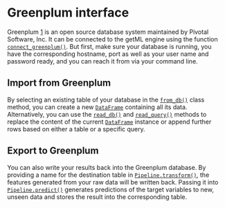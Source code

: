 # Greenplum interface

Greenplum [1] is an open source database system maintained by Pivotal
Software, Inc. It can be connected to the getML engine using the
function [`connect_greenplum()`](getml/database/connect_greenplum). But first, make
sure your database is running, you have the corresponding hostname,
port as well as your user name and password ready, and you can reach
it from via your command line.

## Import from Greenplum

By selecting an existing table of your database in the
[`from_db()`](getml/data/DataFrame/from_db) class method, you can create a
new [`DataFrame`](getml/data/DataFrame) containing all its data.
Alternatively, you can use the [`read_db()`](getml/data/DataFrame/read_db)
and [`read_query()`](getml/data/DataFrame/read_query) methods to replace the
content of the current [`DataFrame`](getml/data/DataFrame) instance or
append further rows based on either a table or a specific query.

## Export to Greenplum

You can also write your results back into the Greenplum database. By
providing a name for the destination table in
[`Pipeline.transform()`](getml/pipeline/Pipeline/transform), the features generated
from your raw data will be written back. Passing it into
[`Pipeline.predict()`](getml/pipeline/Pipeline/predict) generates predictions
of the target variables to new, unseen data and stores the result into
the corresponding table.

[1]: [https://greenplum.org/](https://greenplum.org/)
